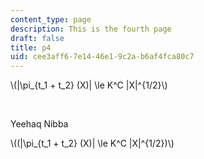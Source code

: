 ```yaml
---
content_type: page
description: This is the fourth page
draft: false
title: p4
uid: cee3aff6-7e14-46e1-9c2a-b6af4fca80c7
---
```

\\(|\pi_{t_1 + t_2} (X)| \le K^C |X|^{1/2}\\)

 

Yeehaq Nibba

\\((|\pi_{t_1 + t_2} (X)| \le K^C |X|^{1/2})\\)